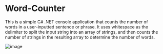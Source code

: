 # Word-Counter
This is a simple C# .NET console application that counts the number of words in a user-inputted sentence or phrase. It uses whitespace as the delimiter to split the input string into an array of strings, and then counts the number of strings in the resulting array to determine the number of words.

![image](https://github.com/tymnec/Word-Counter/assets/84772872/f3396e8e-c218-46ad-878a-9675b0667342)
